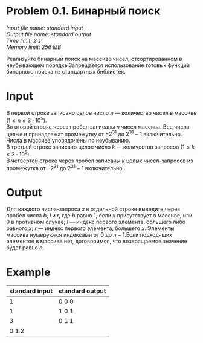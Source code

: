 # Problem 0.1. Бинарный поиск
    
*Input file name: standard input\
Output file name: standard output\
Time limit: 2 s\
Memory limit: 256 MB*
    
Реализуйте бинарный поиск на массиве чисел, отсортированном в неубывающем порядке.Запрещается использование готовых функций бинарного поиска из стандартных библиотек.

# Input

В первой строке записано целое число $n$ — количество чисел в массиве ($1 \leqslant n \leqslant 3 \cdot 10^5$).\
Во второй строке через пробел записаны $n$ чисел массива. Все числа целые и принадлежат промежутку от $-2^{31}$ до $2^{31} - 1$ включительно. Числа в массиве упорядочены по неубыванию.\
В третьей строке записано целое число $k$ — количество запросов ($1 \leqslant k \leqslant 3 \cdot 10^5$).\
В четвёртой строке через пробел записаны $k$ целых чисел-запросов из промежутка от $-2^{31}$ до $2^{31} - 1$ включительно.

# Output 

Для каждого числа-запроса $x$ в отдельной строке выведите через пробел числа $b$, $l$ и $r$, где $b$ равно $1$, если $x$ присутствует в массиве, или $0$ в противном случае; $l$ — индекс первого элемента, большего либо равного $x$; $r$ — индекс первого элемента, большего $x$. Элементы массива нумеруются индексами от $0$ до $n-1$.Если подходящих элементов в массиве нет, договоримся, что возвращаемое значение будет равно $n$.

# Example

| standard input                                 |standard output                                 |
|------------------------------------------------|------------------------------------------------|
| 1                                              | 0 0 0                                          |
| 1                                              | 1 0 1                                          |
| 3                                              | 0 1 1                                          |
| 0 1 2                                          |                                                |